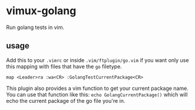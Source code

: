 # vimux-golang

Run golang tests in vim.

## usage

Add this to your `.vimrc` or inside `.vim/ftplugin/go.vim` if you want only use this mapping with files that have the `go` filetype.

```viml
map <Leader>ra :wa<CR> :GolangTestCurrentPackage<CR>
```

This plugin also provides a vim function to get your current package name. You can use that function like this: `echo GolangCurrentPackage()` which will echo the current package of the go file you're in.
